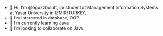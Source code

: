 - 👋 Hi, I’m @oguzzbulutt, im student of Management Information Systems at Yasar University in IZMIR/TURKEY.
- 👀 I’m interested in database, OOP.
- 🌱 I’m currently learning Java
- 💞️ I’m looking to collaborate on Java 

<!---
oguzzbulutt/oguzzbulutt is a ✨ special ✨ repository because its `README.md` (this file) appears on your GitHub profile.
You can click the Preview link to take a look at your changes.
--->
